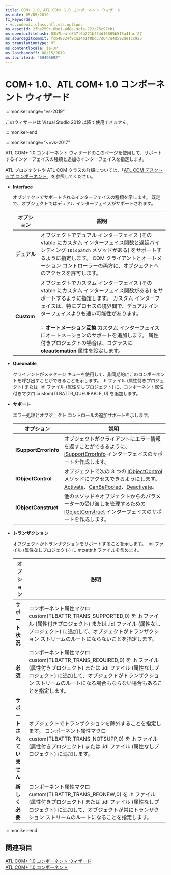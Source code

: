 ```yaml
---
title: COM+ 1.0、ATL COM+ 1.0 コンポーネント ウィザード
ms.date: 05/09/2019
f1_keywords:
- vc.codewiz.class.atl.mts.options
ms.assetid: 2fbe259c-6be1-4d0e-9cfe-721c75c97cb1
ms.openlocfilehash: 83b7beafe537f6b271b254d16505b515a41acf27
ms.sourcegitcommit: fcb48824f9ca24b1f8bd37d647a4d592de1cc925
ms.translationtype: MT
ms.contentlocale: ja-JP
ms.lasthandoff: 08/15/2019
ms.locfileid: "69496692"
---
```

# <a name="com-10-atl-com-10-component-wizard"></a>COM+ 1.0、ATL COM+ 1.0 コンポーネント ウィザード

::: moniker range="vs-2019"

このウィザードは Visual Studio 2019 以降で使用できません。

::: moniker-end

::: moniker range="<=vs-2017"

ATL COM+ 1.0 コンポーネント ウィザードのこのページを使用して、サポートするインターフェイスの種類と追加のインターフェイスを指定します。

ATL プロジェクトや ATL COM クラスの詳細については、「[ATL COM デスクトップ コンポーネント](../../atl/atl-com-desktop-components.md)」を参照してください。

- **Interface**

   オブジェクトでサポートされるインターフェイスの種類を示します。 既定で、オブジェクトではデュアル インターフェイスがサポートされます。

   |オプション|説明|
   |------------|-----------------|
   |**デュアル**|オブジェクトでデュアル インターフェイス (その vtable にカスタム インターフェイス関数と遅延バインディング `IDispatch` メソッドがある) をサポートするように指定します。 COM クライアントとオートメーション コントローラーの両方に、オブジェクトへのアクセスを許可します。|
   |**Custom**|オブジェクトでカスタム インターフェイス (その vtable にカスタム インターフェイス関数がある) をサポートするように指定します。 カスタム インターフェイスは、特にプロセスの境界間で、デュアル インターフェイスよりも速い可能性があります。<br /><br /> - **オートメーション互換** カスタム インターフェイスにオートメーションのサポートを追加します。 属性付きプロジェクトの場合は、コクラスに **oleautomation** 属性を設定します。|

- **Queueable**

   クライアントがメッセージ キューを使用して、非同期的にこのコンポーネントを呼び出すことができることを示します。 .h ファイル (属性付きプロジェクト) または .idl ファイル (属性なしプロジェクト) に、コンポーネント属性付きマクロ custom(TLBATTR_QUEUEABLE, 0) を追加します。

- **サポート**

   エラー処理とオブジェクト コントロールの追加サポートを示します。

   |オプション|説明|
   |------------|-----------------|
   |**ISupportErrorInfo**|オブジェクトがクライアントにエラー情報を返すことができるように、[ISupportErrorInfo](../../atl/reference/isupporterrorinfoimpl-class.md) インターフェイスのサポートを作成します。|
   |**IObjectControl**|オブジェクトで次の 3 つの [IObjectControl](/windows/win32/api/comsvcs/nn-comsvcs-iobjectcontrol) メソッドにアクセスできるようにします。[Activate](/windows/win32/api/comsvcs/nf-comsvcs-iobjectcontrol-activate)、[CanBePooled](/windows/win32/api/comsvcs/nf-comsvcs-iobjectcontrol-canbepooled)、[Deactivate](/windows/win32/api/comsvcs/nf-comsvcs-iobjectcontrol-deactivate)。|
   |**IObjectConstruct**|他のメソッドやオブジェクトからのパラメーターの受け渡しを管理するための [IObjectConstruct](/windows/win32/api/comsvcs/nn-comsvcs-iobjectconstruct) インターフェイスのサポートを作成します。|

- **トランザクション**

   オブジェクトがトランザクションをサポートすることを示します。 .idl ファイル (属性なしプロジェクト) に mtxattr.h ファイルを含めます。

   |オプション|説明|
   |------------|-----------------|
   |**サポート状況**|コンポーネント属性マクロ custom(TLBATTR_TRANS_SUPPORTED,0) を .h ファイル (属性付きプロジェクト) または .idl ファイル (属性なしプロジェクト) に追加して、オブジェクトがトランザクション ストリームのルートにならないことを指定します。|
   |**必須**|コンポーネント属性マクロ custom(TLBATTR_TRANS_REQUIRED,0) を .h ファイル (属性付きプロジェクト) または .idl ファイル (属性なしプロジェクト) に追加して、オブジェクトがトランザクション ストリームのルートになる場合もならない場合もあることを指定します。|
   |**サポートされていません**|オブジェクトでトランザクションを除外することを指定します。 コンポーネント属性マクロ custom(TLBATTR_TRANS_NOTSUPP,0) を .h ファイル (属性付きプロジェクト) または .idl ファイル (属性なしプロジェクト) に追加します。|
   |**新しく必要**|コンポーネント属性マクロ custom(TLBATTR_TRANS_REQNEW,0) を .h ファイル (属性付きプロジェクト) または .idl ファイル (属性なしプロジェクト) に追加して、オブジェクトが常にトランザクション ストリームのルートになることを指定します。|

::: moniker-end

## <a name="see-also"></a>関連項目

[ATL COM+ 1.0 コンポーネント ウィザード](../../atl/reference/atl-com-plus-1-0-component-wizard.md)<br/>
[ATL COM+ 1.0 コンポーネント](../../atl/reference/adding-an-atl-com-plus-1-0-component.md)
